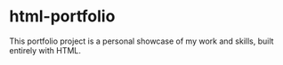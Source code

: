 # html-portfolio
This portfolio project is a personal showcase of my work and skills, built entirely with HTML.
